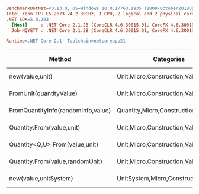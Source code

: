 ``` ini

BenchmarkDotNet=v0.13.0, OS=Windows 10.0.17763.1935 (1809/October2018Update/Redstone5), VM=Hyper-V
Intel Xeon CPU E5-2673 v4 2.30GHz, 1 CPU, 2 logical and 2 physical cores
.NET SDK=5.0.203
  [Host]     : .NET Core 2.1.28 (CoreCLR 4.6.30015.01, CoreFX 4.6.30015.01), X64 RyuJIT
  Job-NQYETT : .NET Core 2.1.28 (CoreCLR 4.6.30015.01, CoreFX 4.6.30015.01), X64 RyuJIT

Runtime=.NET Core 2.1  Toolchain=netcoreapp21  

```
|                             Method |                          Categories |      Mean |     Error |    StdDev |   StdErr |       Min |       Max |    Median | Ratio | MannWhitney(5%) | RatioSD |  Gen 0 | Gen 1 | Gen 2 | Allocated |
|----------------------------------- |------------------------------------ |----------:|----------:|----------:|---------:|----------:|----------:|----------:|------:|---------------- |--------:|-------:|------:|------:|----------:|
|                    new(value,unit) |       Unit,Micro,Construction,Value |  14.18 ns |  0.282 ns |  0.523 ns | 0.080 ns |  13.35 ns |  15.56 ns |  14.05 ns |  1.00 |            Base |    0.00 |      - |     - |     - |         - |
|            FromUnit(quantityValue) |       Unit,Micro,Construction,Value |  28.06 ns |  0.467 ns |  0.437 ns | 0.113 ns |  27.43 ns |  28.79 ns |  28.16 ns |  1.94 |          Slower |    0.08 |      - |     - |     - |         - |
| FromQuantityInfo(randomInfo,value) |   Quantity,Micro,Construction,Value |  59.40 ns |  1.180 ns |  2.188 ns | 0.334 ns |  55.68 ns |  63.99 ns |  59.24 ns |  4.19 |          Slower |    0.22 | 0.0049 |     - |     - |      32 B |
|          Quantity.From(value,unit) |       Unit,Micro,Construction,Value |  99.19 ns |  1.977 ns |  5.411 ns | 0.580 ns |  88.93 ns | 111.32 ns |  99.25 ns |  6.81 |          Slower |    0.42 | 0.0048 |     - |     - |      32 B |
|     Quantity&lt;Q,U&gt;.From(value,unit) |       Unit,Micro,Construction,Value | 110.57 ns |  2.194 ns |  2.928 ns | 0.586 ns | 104.65 ns | 116.36 ns | 110.63 ns |  7.75 |          Slower |    0.40 | 0.0083 |     - |     - |      56 B |
|    Quantity.From(value,randomUnit) |       Unit,Micro,Construction,Value | 148.47 ns |  2.962 ns |  5.109 ns | 0.829 ns | 138.84 ns | 155.46 ns | 149.88 ns | 10.51 |          Slower |    0.62 | 0.0045 |     - |     - |      32 B |
|              new(value,unitSystem) | UnitSystem,Micro,Construction,Value | 534.46 ns | 10.149 ns | 26.198 ns | 2.966 ns | 477.43 ns | 592.33 ns | 528.93 ns | 38.37 |          Slower |    3.07 | 0.0281 |     - |     - |     192 B |
